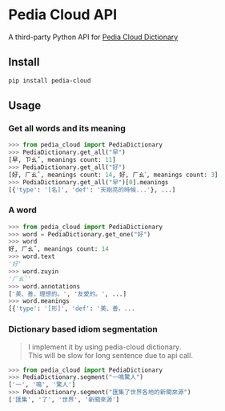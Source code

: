 # Pedia Cloud API

A third-party Python API for [Pedia Cloud Dictionary](https://pedia.cloud.edu.tw/)

## Install

```bash
pip install pedia-cloud
```

## Usage

### Get all words and its meaning

```python
>>> from pedia_cloud import PediaDictionary
>>> PediaDictionary.get_all("早")
[早, ㄗㄠˇ, meanings count: 11]
>>> PediaDictionary.get_all("好")
[好, ㄏㄠˇ, meanings count: 14, 好, ㄏㄠˋ, meanings count: 3]
>>> PediaDictionary.get_all("早")[0].meanings
[{'type': '[名]', 'def': '天剛亮的時候...'}, ...]
```

### A word

```python
>>> from pedia_cloud import PediaDictionary
>>> word = PediaDictionary.get_one("好")
>>> word
好, ㄏㄠˇ, meanings count: 14
>>> word.text
'好'
>>> word.zuyin
'ㄏㄠˇ'
>>> word.annotations
['美、善，理想的。', '友愛的。', ...]
>>> word.meanings
[{'type': '[形]', 'def': '美、善，...
```

### Dictionary based idiom segmentation

> I implement it by using pedia-cloud dictionary.  
> This will be slow for long sentence due to api call.

```python
>>> from pedia_cloud import PediaDictionary
>>> PediaDictionary.segment("一鳴驚人")
['一', '鳴', '驚人']
>>> PediaDictionary.segment("匯集了世界各地的新聞來源")
['匯集', '了', '世界', '新聞來源']
```
